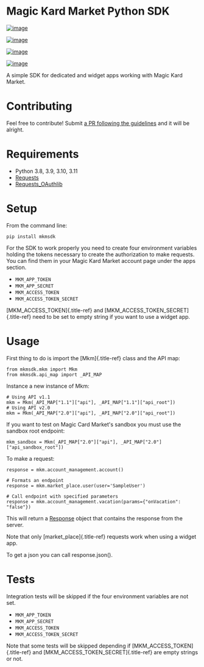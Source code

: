 # Magic Kard Market Python SDK

[![image](https://badge.fury.io/py/mkmsdk.png)](http://badge.fury.io/py/mkmsdk)

[![image](https://readthedocs.org/projects/mkm-sdk/badge/?version=latest)](http://mkm-sdk.readthedocs.org/en/latest/)

[![image](https://coveralls.io/repos/evonove/mkm-sdk/badge.svg)](https://coveralls.io/r/evonove/mkm-sdk)

[![image](https://travis-ci.org/evonove/mkm-sdk.svg)](https://travis-ci.org/evonove/mkm-sdk)

A simple SDK for dedicated and widget apps working with Magic Kard
Market.

# Contributing

Feel free to contribute! Submit [a PR following the
guidelines](https://mkm-sdk.readthedocs.io/en/latest/contributing.html#pull-request-guidelines/)
and it will be alright.

# Requirements

-   Python 3.8, 3.9, 3.10, 3.11
-   [Requests](http://docs.python-requests.org/)
-   [Requests_OAuthlib](https://github.com/requests/requests-oauthlib/)

# Setup

From the command line:

    pip install mkmsdk

For the SDK to work properly you need to create four environment
variables holding the tokens necessary to create the authorization to
make requests. You can find them in your Magic Kard Market account page
under the apps section.

-   `MKM_APP_TOKEN`
-   `MKM_APP_SECRET`
-   `MKM_ACCESS_TOKEN`
-   `MKM_ACCESS_TOKEN_SECRET`

[MKM_ACCESS_TOKEN]{.title-ref} and [MKM_ACCESS_TOKEN_SECRET]{.title-ref}
need to be set to empty string if you want to use a widget app.

# Usage

First thing to do is import the [Mkm]{.title-ref} class and the API map:

    from mkmsdk.mkm import Mkm
    from mkmsdk.api_map import _API_MAP

Instance a new instance of Mkm:

    # Using API v1.1
    mkm = Mkm(_API_MAP["1.1"]["api"], _API_MAP["1.1"]["api_root"])
    # Using API v2.0
    mkm = Mkm(_API_MAP["2.0"]["api"], _API_MAP["2.0"]["api_root"])

If you want to test on Magic Card Market\'s sandbox you must use the
sandbox root endpoint:

    mkm_sandbox = Mkm(_API_MAP["2.0"]["api"], _API_MAP["2.0"]["api_sandbox_root"])

To make a request:

    response = mkm.account_management.account()

    # Formats an endpoint
    response = mkm.market_place.user(user='SampleUser')

    # Call endpoint with specified parameters
    response = mkm.account_management.vacation(params={"onVacation": "false"})

This will return a
[Response](http://docs.python-requests.org/en/latest/api/?highlight=response#requests.Response/)
object that contains the response from the server.

Note that only [market_place]{.title-ref} requests work when using a
widget app.

To get a json you can call response.json().

# Tests

Integration tests will be skipped if the four environment variables are
not set.

-   `MKM_APP_TOKEN`
-   `MKM_APP_SECRET`
-   `MKM_ACCESS_TOKEN`
-   `MKM_ACCESS_TOKEN_SECRET`

Note that some tests will be skipped depending if
[MKM_ACCESS_TOKEN]{.title-ref} and [MKM_ACCESS_TOKEN_SECRET]{.title-ref}
are empty strings or not.
